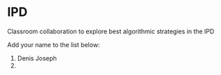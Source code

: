 # IPD
Classroom collaboration to explore best algorithmic strategies in the IPD

Add your name to the list below:

1. Denis Joseph
2. 

